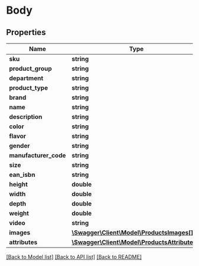 # Body

## Properties
Name | Type | Description | Notes
------------ | ------------- | ------------- | -------------
**sku** | **string** |  | 
**product_group** | **string** |  | 
**department** | **string** |  | 
**product_type** | **string** |  | 
**brand** | **string** |  | 
**name** | **string** |  | 
**description** | **string** |  | 
**color** | **string** |  | 
**flavor** | **string** |  | 
**gender** | **string** |  | 
**manufacturer_code** | **string** |  | [optional] 
**size** | **string** |  | 
**ean_isbn** | **string** |  | [optional] 
**height** | **double** |  | 
**width** | **double** |  | 
**depth** | **double** |  | 
**weight** | **double** |  | 
**video** | **string** |  | [optional] 
**images** | [**\Swagger\Client\Model\ProductsImages[]**](ProductsImages.md) |  | 
**attributes** | [**\Swagger\Client\Model\ProductsAttributes[]**](ProductsAttributes.md) |  | [optional] 

[[Back to Model list]](../README.md#documentation-for-models) [[Back to API list]](../README.md#documentation-for-api-endpoints) [[Back to README]](../README.md)



